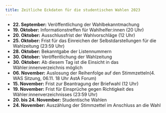 ```yaml
---
title: Zeitliche Eckdaten für die studentischen Wahlen 2023
---
```


- **22. September:** Veröffentlichung der Wahlbekanntmachung
- **19. Oktober:** Informationstreffen für Wahlhelfer:innen (20 Uhr)
- **20. Oktober:** Ausschlussfrist der Wahlvorschläge (12 Uhr)
- **25. Oktober:** Frist für das Einreichen der Selbstdarstellungen für die Wahlzeitung (23:59 Uhr)
- **28. Oktober:** Bekanntgabe der Listennummern
- **30. Oktober:** Veröffentlichung der Wahlzeitung
- **30. Oktober:** Ab diesem Tag ist die Einsicht in das Wähler:innenverzeichnis möglich
- **06. November:** Auslosung der Reihenfolge auf den Stimmzetteln(4. WAS Sitzung, 06.11. 18 Uhr AstA Forum)
- **15. November:** Frist zur Beantragung der Briefwahl (12 Uhr)
- **19. November:** Frist für Einsprüche gegen Richtigkeit des Wähler:innenverzeichnisses (23:59 Uhr)
- **20. bis 24. November:** Studentische Wahlen
- **24. November:** Auszählung der Stimmzettel im Anschluss an die Wahl
